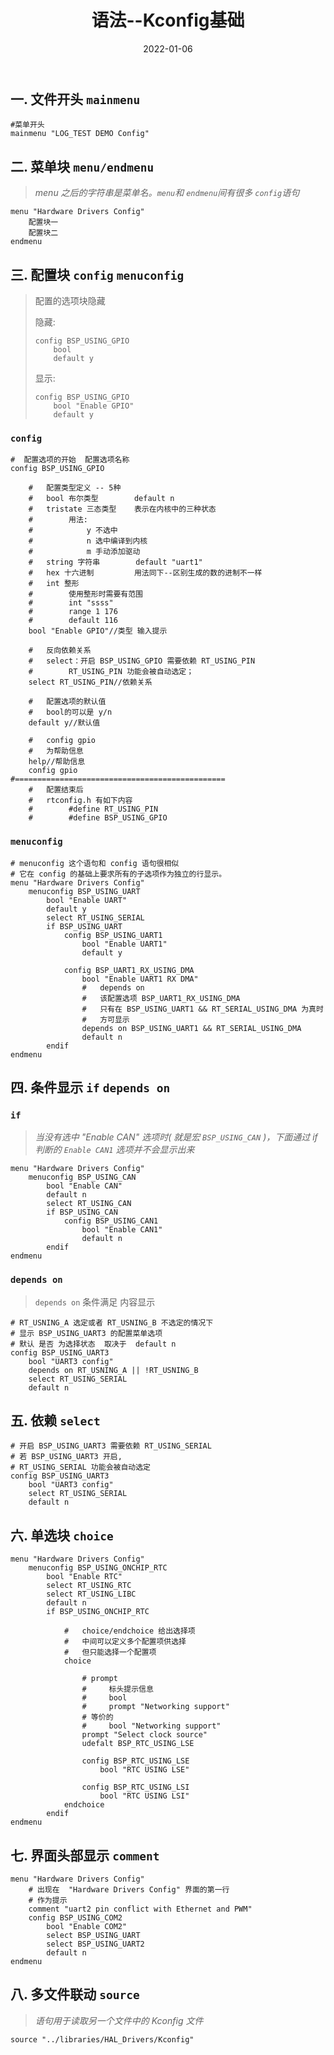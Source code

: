 ﻿---
id: Konfig-1_1
title: 语法--Kconfig基础
date: 2022-01-06
authors: 鲸语
tags: [开发语言, Konfig, 语法, 基础]
---

## 一. 文件开头 `mainmenu`

```shell
#菜单开头
mainmenu "LOG_TEST DEMO Config"
```

## 二. 菜单块 `menu/endmenu`

>   *menu 之后的字符串是菜单名。`menu`和 `endmenu`间有很多 `config`语句*

```shell
menu "Hardware Drivers Config"
    配置块一
    配置块二
endmenu
```

## 三. 配置块  `config` `menuconfig`

>   配置的选项块隐藏
>
>   隐藏:
>
>   ```shell
>   config BSP_USING_GPIO
>       bool
>       default y
>   ```
>
>   显示:
>
>   ```shell
>   config BSP_USING_GPIO
>       bool "Enable GPIO"
>       default y
>   ```

### `config`

```shell
#  配置选项的开始  配置选项名称
config BSP_USING_GPIO 

    #   配置类型定义 -- 5种
    #   bool 布尔类型        default n
    #   tristate 三态类型    表示在内核中的三种状态
    #        用法:
    #            y 不选中
    #            n 选中编译到内核
    #            m 手动添加驱动
    #   string 字符串        default "uart1"
    #   hex 十六进制         用法同下--区别生成的数的进制不一样
    #   int 整形             
    #        使用整形时需要有范围
    #        int "ssss"
    #        range 1 176
    #        default 116
    bool "Enable GPIO"//类型 输入提示
    
    #   反向依赖关系     
    #   select：开启 BSP_USING_GPIO 需要依赖 RT_USING_PIN
    #        RT_USING_PIN 功能会被自动选定；
    select RT_USING_PIN//依赖关系
    
    #   配置选项的默认值
    #   bool的可以是 y/n  
    default y//默认值

    #   config gpio
    #   为帮助信息
    help//帮助信息
    config gpio
#===============================================
    #   配置结束后
    #   rtconfig.h 有如下内容
    #        #define RT_USING_PIN
    #        #define BSP_USING_GPIO
```

### `menuconfig`

```shell
# menuconfig 这个语句和 config 语句很相似
# 它在 config 的基础上要求所有的子选项作为独立的行显示。
menu "Hardware Drivers Config"
    menuconfig BSP_USING_UART
        bool "Enable UART"
        default y
        select RT_USING_SERIAL
        if BSP_USING_UART
            config BSP_USING_UART1
                bool "Enable UART1"
                default y

            config BSP_UART1_RX_USING_DMA
                bool "Enable UART1 RX DMA"
                #   depends on
                #   该配置选项 BSP_UART1_RX_USING_DMA
                #   只有在 BSP_USING_UART1 && RT_SERIAL_USING_DMA 为真时
                #   方可显示
                depends on BSP_USING_UART1 && RT_SERIAL_USING_DMA
                default n
        endif
endmenu
```

## 四. 条件显示 `if` `depends on`

### `if`

>   *当没有选中 "Enable CAN" 选项时( 就是宏  `BSP_USING_CAN` )，下面通过 if 判断的 `Enable CAN1` 选项并不会显示出来*

```shell
menu "Hardware Drivers Config"
    menuconfig BSP_USING_CAN
        bool "Enable CAN"
        default n
        select RT_USING_CAN
        if BSP_USING_CAN
            config BSP_USING_CAN1
                bool "Enable CAN1"
                default n
        endif
endmenu
```

### `depends on`

>    `depends on` 条件满足 内容显示

```shell
# RT_USNING_A 选定或者 RT_USNING_B 不选定的情况下
# 显示 BSP_USING_UART3 的配置菜单选项
# 默认 是否 为选择状态  取决于  default n
config BSP_USING_UART3
    bool "UART3 config"
    depends on RT_USNING_A || !RT_USNING_B
    select RT_USING_SERIAL
    default n
```

## 五. 依赖 `select`

```shell
# 开启 BSP_USING_UART3 需要依赖 RT_USING_SERIAL
# 若 BSP_USING_UART3 开启, 
# RT_USING_SERIAL 功能会被自动选定
config BSP_USING_UART3
    bool "UART3 config"
    select RT_USING_SERIAL
    default n
```

##  六. 单选块 `choice`

```shell
menu "Hardware Drivers Config"
    menuconfig BSP_USING_ONCHIP_RTC
        bool "Enable RTC"
        select RT_USING_RTC
        select RT_USING_LIBC
        default n
        if BSP_USING_ONCHIP_RTC

            #   choice/endchoice 给出选择项
            #   中间可以定义多个配置项供选择
            #   但只能选择一个配置项
            choice

                # prompt
                #     标头提示信息 
                #     bool
                #     prompt "Networking support"
                # 等价的
                #     bool "Networking support"
                prompt "Select clock source"
                udefalt BSP_RTC_USING_LSE

                config BSP_RTC_USING_LSE
                    bool "RTC USING LSE"

                config BSP_RTC_USING_LSI
                    bool "RTC USING LSI"
            endchoice
        endif
endmenu
```

## 七. 界面头部显示 `comment`

```shell
menu "Hardware Drivers Config"
	# 出现在  "Hardware Drivers Config" 界面的第一行
	# 作为提示
    comment "uart2 pin conflict with Ethernet and PWM"
    config BSP_USING_COM2
        bool "Enable COM2"
        select BSP_USING_UART
        select BSP_USING_UART2
        default n
endmenu
```

## 八. 多文件联动 `source`

>   *语句用于读取另一个文件中的 Kconfig 文件*

```shell
source "../libraries/HAL_Drivers/Kconfig"
```

